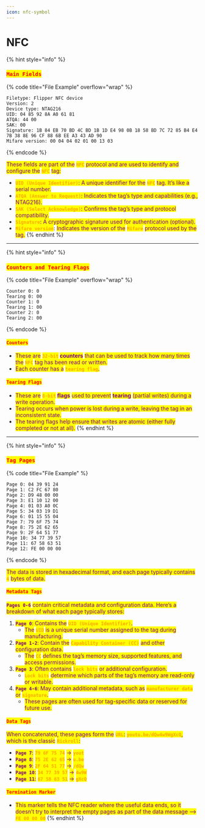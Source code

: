 ```yaml
---
icon: nfc-symbol
---
```


# NFC

{% hint style="info" %}
### <mark style="color:red;">`Main Fields`</mark>

{% code title="File Example" overflow="wrap" %}
```
Filetype: Flipper NFC device
Version: 2
Device type: NTAG216
UID: 04 85 92 8A A0 61 81
ATQA: 44 00
SAK: 00
Signature: 1B 84 EB 70 BD 4C BD 1B 1D E4 98 0B 18 58 BD 7C 72 85 B4 E4 7B 38 8E 96 CF 88 6B EE A3 43 AD 90
Mifare version: 00 04 04 02 01 00 13 03
```
{% endcode %}

<mark style="color:purple;">These fields are part of the</mark> <mark style="color:orange;">**`NFC`**</mark> <mark style="color:purple;">protocol and are used to identify and configure the</mark> <mark style="color:orange;">**`NFC`**</mark> <mark style="color:purple;">tag:</mark>

* <mark style="color:orange;">**`UID (Unique Identifier)`**</mark><mark style="color:purple;">: A unique identifier for the</mark> <mark style="color:orange;">**`NFC`**</mark> <mark style="color:purple;">tag. It’s like a serial number.</mark>
* <mark style="color:orange;">**`ATQA (Answer to Request)`**</mark><mark style="color:purple;">: Indicates the tag’s type and capabilities (e.g., NTAG216).</mark>
* <mark style="color:orange;">**`SAK (Select Acknowledge)`**</mark><mark style="color:purple;">: Confirms the tag’s type and protocol compatibility.</mark>
* <mark style="color:orange;">**`Signature`**</mark><mark style="color:purple;">: A cryptographic signature used for authentication (optional).</mark>
* <mark style="color:orange;">**`Mifare version`**</mark>: <mark style="color:purple;">Indicates the version of the</mark> <mark style="color:orange;">**`Mifare`**</mark> <mark style="color:purple;">protocol used by the tag.</mark>
{% endhint %}

***

{% hint style="info" %}
### <mark style="color:red;">**`Counters and Tearing Flags`**</mark>

{% code title="File Example" overflow="wrap" %}
```
Counter 0: 0
Tearing 0: 00
Counter 1: 0
Tearing 1: 00
Counter 2: 0
Tearing 2: 00
```
{% endcode %}

#### <mark style="color:red;">**`Counters`**</mark>&#x20;

* <mark style="color:purple;">These are</mark> <mark style="color:orange;">**`32-bit`**</mark>**&#x20;**<mark style="color:purple;">**counters**</mark> <mark style="color:purple;"></mark><mark style="color:purple;">that can be used to track how many times the</mark> <mark style="color:orange;">**`NFC`**</mark> <mark style="color:purple;">tag has been read or written.</mark>
* <mark style="color:purple;">Each counter has a</mark> <mark style="color:orange;">**`tearing flag`**</mark><mark style="color:purple;">.</mark>

#### <mark style="color:red;">**`Tearing Flags`**</mark>

* <mark style="color:purple;">These are</mark> <mark style="color:orange;">**`8-bit`**</mark>**&#x20;**<mark style="color:purple;">**flags**</mark> <mark style="color:purple;"></mark><mark style="color:purple;">used to prevent</mark> <mark style="color:purple;"></mark><mark style="color:purple;">**tearing**</mark> <mark style="color:purple;"></mark><mark style="color:purple;">(partial writes) during a write operation.</mark>
* <mark style="color:purple;">Tearing occurs when power is lost during a write, leaving the tag in an inconsistent state.</mark>
* <mark style="color:purple;">The tearing flags help ensure that writes are atomic (either fully completed or not at all).</mark>
{% endhint %}

***

{% hint style="info" %}
### <mark style="color:red;">`Tag Pages`</mark>

{% code title="File Example" %}
```
Page 0: 04 39 91 24
Page 1: C2 FC 67 80
Page 2: D9 48 00 00
Page 3: E1 10 12 00
Page 4: 01 03 A0 0C
Page 5: 34 03 19 D1
Page 6: 01 15 55 04
Page 7: 79 6F 75 74
Page 8: 75 2E 62 65
Page 9: 2F 64 51 77
Page 10: 34 77 39 57
Page 11: 67 58 63 51
Page 12: FE 00 00 00
```
{% endcode %}

<mark style="color:purple;">The data is stored in hexadecimal format, and each page typically contains</mark> <mark style="color:orange;">**`4`**</mark> <mark style="color:purple;">bytes of data.</mark>

#### <mark style="color:red;">`Metadata Tags`</mark>

<mark style="color:purple;">**`Pages 0-6`**</mark> <mark style="color:purple;"></mark><mark style="color:purple;">contain critical metadata and configuration data. Here’s a breakdown of what each page typically stores:</mark>

1. <mark style="color:purple;">**`Page 0`**</mark><mark style="color:purple;">: Contains the</mark> <mark style="color:orange;">**`UID (Unique Identifier)`**</mark><mark style="color:purple;">.</mark>
   * <mark style="color:purple;">The</mark> <mark style="color:orange;">**`UID`**</mark> <mark style="color:purple;">is a unique serial number assigned to the tag during manufacturing.</mark>
2. <mark style="color:purple;">**`Page 1-2`**</mark><mark style="color:purple;">: Contain the</mark> <mark style="color:orange;">**`Capability Container (CC)`**</mark> <mark style="color:purple;">and other configuration data.</mark>
   * <mark style="color:purple;">The</mark> <mark style="color:orange;">**`CC`**</mark> <mark style="color:purple;">defines the tag’s memory size, supported features, and access permissions.</mark>
3. <mark style="color:purple;">**`Page 3`**</mark><mark style="color:purple;">: Often contains</mark> <mark style="color:orange;">**`lock bits`**</mark> <mark style="color:purple;">or additional configuration.</mark>
   * <mark style="color:orange;">**`Lock bits`**</mark> <mark style="color:purple;">determine which parts of the tag’s memory are read-only or writable.</mark>
4. <mark style="color:purple;">**`Page 4-6`**</mark><mark style="color:purple;">: May contain additional metadata, such as</mark> <mark style="color:orange;">**`manufacturer data`**</mark> <mark style="color:purple;">or</mark> <mark style="color:orange;">**`signature`**</mark><mark style="color:purple;">.</mark>
   * <mark style="color:purple;">These pages are often used for tag-specific data or reserved for future use.</mark>

#### <mark style="color:red;">`Data Tags`</mark>

<mark style="color:purple;">When concatenated, these pages form the</mark> <mark style="color:orange;">**`URL`**</mark><mark style="color:purple;">:</mark> <mark style="color:orange;">**`youtu.be/dQw4w9WgXcQ`**</mark><mark style="color:purple;">, which is the classic</mark> <mark style="color:orange;">**`Rickroll`**</mark><mark style="color:purple;">:</mark>

* <mark style="color:purple;">**`Page 7`**</mark><mark style="color:purple;">:</mark> <mark style="color:orange;">**`79 6F 75 74`**</mark> <mark style="color:purple;">→</mark> <mark style="color:orange;">**`yout`**</mark>
* <mark style="color:purple;">**`Page 8`**</mark><mark style="color:purple;">:</mark> <mark style="color:orange;">**`75 2E 62 65`**</mark> <mark style="color:purple;">→</mark> <mark style="color:orange;">**`u.be`**</mark>
* <mark style="color:purple;">**`Page 9`**</mark><mark style="color:purple;">:</mark> <mark style="color:orange;">**`2F 64 51 77`**</mark> <mark style="color:purple;">→</mark> <mark style="color:orange;">**`/dQw`**</mark>
* <mark style="color:purple;">**`Page 10`**</mark><mark style="color:purple;">:</mark> <mark style="color:orange;">**`34 77 39 57`**</mark> <mark style="color:purple;">→</mark> <mark style="color:orange;">**`4w9W`**</mark>
* <mark style="color:purple;">**`Page 11`**</mark><mark style="color:purple;">:</mark> <mark style="color:orange;">**`67 58 63 51`**</mark> <mark style="color:purple;">→</mark> <mark style="color:orange;">**`gXcQ`**</mark>

#### <mark style="color:red;">**`Termination Marker`**</mark>&#x20;

* <mark style="color:purple;">This marker tells the NFC reader where the useful data ends, so it doesn’t try to interpret the empty pages as part of the data message --></mark> <mark style="color:orange;">**`FE 00 00 00`**</mark>
{% endhint %}
